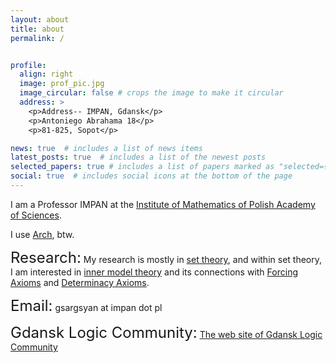 ```yaml
---
layout: about
title: about
permalink: /


profile:
  align: right
  image: prof_pic.jpg
  image_circular: false # crops the image to make it circular
  address: >
    <p>Address-- IMPAN, Gdansk</p>
    <p>Antoniego Abrahama 18</p>
    <p>81-825, Sopot</p>

news: true  # includes a list of news items
latest_posts: true  # includes a list of the newest posts
selected_papers: true # includes a list of papers marked as "selected={true}"
social: true  # includes social icons at the bottom of the page
---
```


I am a Professor IMPAN at the <a href="https://www.impan.pl/en">Institute of Mathematics of Polish Academy of Sciences<a/>.

I use <a href="https://archlinux.org">Arch<a/>, btw. 

<font size="+2">Research:</font> My research is mostly in <a href="https://en.wikipedia.org/wiki/Set_theory">set theory<a/>, and within set theory, I am interested in <a href="https://en.wikipedia.org/wiki/Inner_model_theory">inner model theory<a/> and its connections with <a href="https://en.wikipedia.org/wiki/Martin%27s_axiom">Forcing Axioms<a/> and <a href="https://en.wikipedia.org/wiki/Axiom_of_determinacy">Determinacy Axioms<a/>.

<font size="+2">Email:</font>  gsargsyan at impan dot pl

<font size="+2">Gdansk Logic Community:</font>  <a href="https://gdn-logic.github.io">The web site of Gdansk Logic Community<a/>






